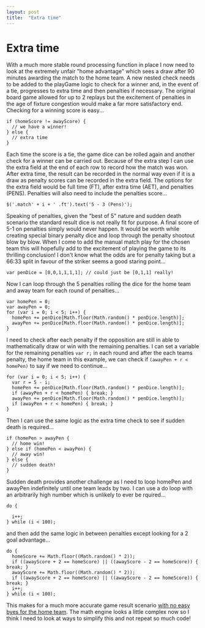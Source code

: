 ```yaml
---
layout: post
title:  "Extra time"
---
```


# Extra time

With a much more stable round processing function in place I now need to look at the extremely unfair "home advantage" which sees a draw after 90 minutes awarding the match to the home team. A new nested check needs to be added to the playGame logic to check for a winner and, in the event of a tie, progresses to extra time and then penalties if necessary. The original board game allowed for up to 2 replays but the excitement of penalties in the age of fixture congestion would make a far more satisfactory end. Checking for a winning score is easy...

```
if (homeScore != awayScore) {
  // we have a winner!
} else {
  // extra time
}
```
Each time the score is a tie, the game dice can be rolled again and another check for a winner can be carried out. Because of the extra step I can use the extra field at the end of each row to record how the match was won. After extra time, the result can be recorded in the normal way even if it is a draw as penalty scores can be recorded in the extra field. The options for the extra field would be full time (FT), after extra time (AET), and penalties (PENS). Penalties will also need to include the penalties score...
```
$('.match' + i + ' .ft').text('5 - 3 (Pens)');
``` 
Speaking of penalties, given the "best of 5" nature and sudden death scenario the standard result dice is not really fit for purpose. A final score of 5-1 on penalties simply would never happen. It would be worth while creating special binary penalty dice and loop through the penalty shootout blow by blow. When I come to add the manual match play for the chosen team this will hopefully add to the excitement of playing the game to its thrilling conclusion! I don't know what the odds are for penalty taking but a 66:33 split in favour of the striker seems a good staring point...
```
var penDice = [0,0,1,1,1,1]; // could just be [0,1,1] really!
```
Now I can loop through the 5 penalties rolling the dice for the home team and away team for each round of penalties...

```
var homePen = 0;
var awayPen = 0;
for (var i = 0; i < 5; i++) {
  homePen += penDice[Math.floor(Math.random() * penDice.length)];
  awayPen += penDice[Math.floor(Math.random() * penDice.length)];
}
```
I need to check after each penalty if the opposition are still in able to mathematically draw or win with the remaining penalties. I can set a variable for the remaining penalties `var r;` in each round and after the each teams penalty, the home team in this example, we can check if `(awayPen + r < homePen)` to say if we need to continue...
```
for (var i = 0; i < 5; i++) {
  var r = 5 - i;
  homePen += penDice[Math.floor(Math.random() * penDice.length)];
  if (awayPen + r < homePen) { break; }
  awayPen += penDice[Math.floor(Math.random() * penDice.length)];
  if (awayPen + r < homePen) { break; }
}
```
Then I can use the same logic as the extra time check to see if sudden death is required...
```
if (homePen > awayPen {
  // home win!
} else if (homePen < awayPen) {
  // away win!
} else {
  // sudden death!
}
```
Sudden death provides another challenge as I need to loop homePen and awayPen indefinitely until one team leads by two. I can use a do loop with an arbitrarily high number which is unlikely to ever be rquired...
```
do {

  i++;
} while (i < 100);
```
and then add the same logic in between penalties except looking for a 2 goal advantage...
```
do {
  homeScore += Math.floor((Math.random() * 2));
  if ((awayScore + 2 == homeScore) || ((awayScore - 2 == homeScore)) { break; }
  awayScore += Math.floor((Math.random() * 2));
  if ((awayScore + 2 == homeScore) || ((awayScore - 2 == homeScore)) { break; }
  i++;
} while (i < 100);
```

This makes for a much more accurate game result scenario [with no easy byes for the home team](https://phowie74.github.io/dev/stage10.html). The math engine looks a little complex now so I think I need to look at ways to simplify this and not repeat so much code!


<!--
Create dice roll function


playMatch(home,away)



rolldice(home,away)





90, Extra, Pens, Sudden Death


RED (1st Div home) 4 4 3 2 1 0
GREEN (2nd Div home) 4 3 2 2 1 0
BLUE (3rd Div home) 5 4 2 1 0 0
ORANGE (1st Div away) 4 3 3 2 1 0
YELLOW (2nd Div away) 4 3 2 1 1 0
WHITE (3rd Div away) 5 4 1 1 0 0 

PEN - Goal-Goal-Goal-Goal-Saved-Missed
-->